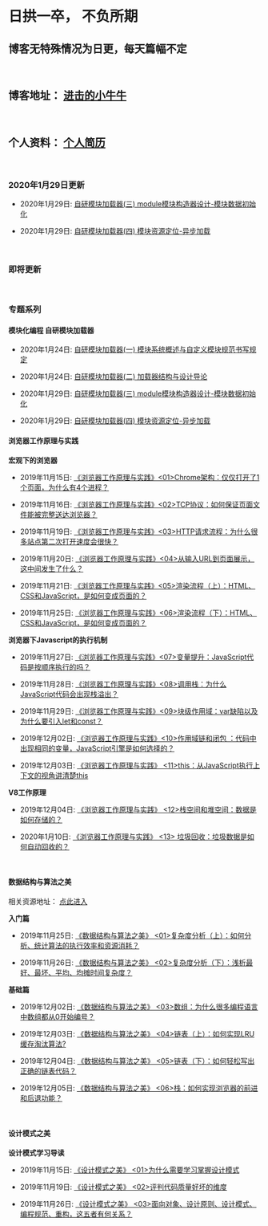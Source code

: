 # 日拱一卒， 不负所期

## 博客无特殊情况为日更，每天篇幅不定
<br>



## 博客地址： [进击的小牛牛 ](https://www.cnblogs.com/zzd0916)
<br>

## 个人资料： [个人简历](http://www.jjmou.cn)
<br>

### 2020年1月29日更新

- 2020年1月29日: [自研模块加载器(三) module模块构造器设计-模块数据初始化](https://www.cnblogs.com/zzd0916/p/12240236.html)

- 2020年1月29日: [自研模块加载器(四) 模块资源定位-异步加载](https://www.cnblogs.com/zzd0916/p/12240871.html)


<br>

### 即将更新




<br> 

### 专题系列

#### 模块化编程 自研模块加载器
- 2020年1月24日: [自研模块加载器(一) 模块系统概述与自定义模块规范书写规定](https://www.cnblogs.com/zzd0916/p/12232913.html)

- 2020年1月24日: [自研模块加载器(二) 加载器结构与设计导论](https://www.cnblogs.com/zzd0916/p/12234286.html)

- 2020年1月29日: [自研模块加载器(三) module模块构造器设计-模块数据初始化](https://www.cnblogs.com/zzd0916/p/12240236.html)

- 2020年1月29日: [自研模块加载器(四) 模块资源定位-异步加载](https://www.cnblogs.com/zzd0916/p/12240871.html)


#### 浏览器工作原理与实践

<strong>宏观下的浏览器</strong>

- 2019年11月15日: [《浏览器工作原理与实践》<01>Chrome架构：仅仅打开了1个页面，为什么有4个进程？](https://www.cnblogs.com/zzd0916/p/11856914.html)

- 2019年11月16日: [《浏览器工作原理与实践》<02>TCP协议：如何保证页面文件能被完整送达浏览器？](https://www.cnblogs.com/zzd0916/p/11866817.html)

- 2019年11月19日: [《浏览器工作原理与实践》<03>HTTP请求流程：为什么很多站点第二次打开速度会很快？](https://www.cnblogs.com/zzd0916/p/11883779.html)

- 2019年11月20日: [《浏览器工作原理与实践》<04>从输入URL到页面展示，这中间发生了什么？](https://www.cnblogs.com/zzd0916/p/11899512.html)

- 2019年11月21日: [《浏览器工作原理与实践》<05>渲染流程（上）：HTML、CSS和JavaScript，是如何变成页面的？](https://www.cnblogs.com/zzd0916/p/11906312.html)

- 2019年11月25日: [《浏览器工作原理与实践》<06>渲染流程（下）：HTML、CSS和JavaScript，是如何变成页面的？](https://www.cnblogs.com/zzd0916/p/11913199.html)


<strong>浏览器下Javascript的执行机制</strong>

- 2019年11月27日: [《浏览器工作原理与实践》<07>变量提升：JavaScript代码是按顺序执行的吗？](https://www.cnblogs.com/zzd0916/p/11943200.html)

- 2019年11月28日: [《浏览器工作原理与实践》<08>调用栈：为什么JavaScript代码会出现栈溢出？](https://www.cnblogs.com/zzd0916/p/11950363.html)

- 2019年11月29日: [《浏览器工作原理与实践》<09>块级作用域：var缺陷以及为什么要引入let和const？](https://www.cnblogs.com/zzd0916/p/11958447.html)

- 2019年12月02日: [《浏览器工作原理与实践》<10>作用域链和闭包 ：代码中出现相同的变量，JavaScript引擎是如何选择的？](https://www.cnblogs.com/zzd0916/p/11969594.html)

- 2019年12月03日: [《浏览器工作原理与实践》 <11>this：从JavaScript执行上下文的视角讲清楚this](https://www.cnblogs.com/zzd0916/p/11977995.html)


<strong>V8工作原理</strong>

- 2019年12月04日: [《浏览器工作原理与实践》 <12>栈空间和堆空间：数据是如何存储的？](https://www.cnblogs.com/zzd0916/p/11983981.html)

- 2020年1月10日: [《浏览器工作原理与实践》 <13> 垃圾回收：垃圾数据是如何自动回收的？](https://www.cnblogs.com/zzd0916/p/12170651.html)


<br>



#### 数据结构与算法之美

相关资源地址： [点此进入](https://github.com/zzd0916/structures-and-algorithms)


<strong>入门篇</strong>

- 2019年11月25日: [《数据结构与算法之美》 <01>复杂度分析（上）：如何分析、统计算法的执行效率和资源消耗？](https://www.cnblogs.com/zzd0916/p/11926793.html)

- 2019年11月26日: [《数据结构与算法之美》 <02>复杂度分析（下）：浅析最好、最坏、平均、均摊时间复杂度？](https://www.cnblogs.com/zzd0916/p/11934479.html)


<strong>基础篇</strong>

- 2019年12月02日: [《数据结构与算法之美》 <03>数组：为什么很多编程语言中数组都从0开始编号？](https://www.cnblogs.com/zzd0916/p/11950776.html)

- 2019年12月03日: [《数据结构与算法之美》 <04>链表（上）：如何实现LRU缓存淘汰算法?](https://www.cnblogs.com/zzd0916/p/11970587.html)
	
- 2019年12月04日: [《数据结构与算法之美》 <05>链表（下）：如何轻松写出正确的链表代码？](https://www.cnblogs.com/zzd0916/p/11975669.html)

- 2019年12月05日: [《数据结构与算法之美》 <06>栈：如何实现浏览器的前进和后退功能？](https://www.cnblogs.com/zzd0916/p/11981475.html)

<br>



#### 设计模式之美
  
<strong>设计模式学习导读</strong>

- 2019年11月15日: [《设计模式之美》 <01>为什么需要学习掌握设计模式](https://www.cnblogs.com/zzd0916/p/11867693.html)

- 2019年11月19日: [《设计模式之美》 <02>评判代码质量好坏的维度](https://www.cnblogs.com/zzd0916/p/11888067.html)
	
- 2019年11月26日: [《设计模式之美》 <03>面向对象、设计原则、设计模式、编程规范、重构，这五者有何关系？](https://www.cnblogs.com/zzd0916/p/11933892.html)


<br>
